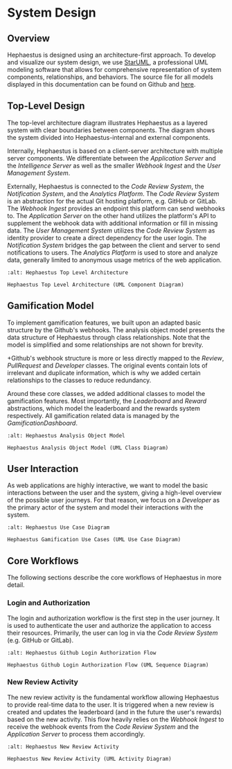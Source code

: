 # System Design

## Overview

Hephaestus is designed using an architecture-first approach. To develop and visualize our system design, we use [StarUML](https://staruml.io/), a professional UML modeling software that allows for comprehensive representation of system components, relationships, and behaviors.
The source file for all models displayed in this documentation can be found on Github and [here](./hephaestus.mdj).

## Top-Level Design

The top-level architecture diagram illustrates Hephaestus as a layered system with clear boundaries between components. 
The diagram shows the system divided into Hephaestus-internal and external components.

Internally, Hephaestus is based on a client-server architecture with multiple server components. 
We differentiate between the _Application Server_ and the _Intelligence Server_ as well as the smaller _Webhook Ingest_ and the _User Management System_.

Externally, Hephaestus is connected to the _Code Review System_, the _Notification System_, and the _Analytics Platform_. 
The _Code Review System_ is an abstraction for the actual Git hosting platform, e.g. GitHub or GitLab. 
The _Webhook Ingest_ provides an endpoint this platform can send webhooks to. 
The _Application Server_ on the other hand utilizes the platform's API to supplement the webhook data with additional information or fill in missing data. 
The _User Management System_ utilizes the _Code Review System_ as identity provider to create a direct dependency for the user login. 
The _Notification System_ bridges the gap between the client and server to send notifications to users. 
The _Analytics Platform_ is used to store and analyze data, generally limited to anonymous usage metrics of the web application.

```{figure} ./top_level_architecture.svg
:alt: Hephaestus Top Level Architecture

Hephaestus Top Level Architecture (UML Component Diagram)
```

## Gamification Model

To implement gamification features, we built upon an adapted basic structure by the Github's webhooks. 
The analysis object model presents the data structure of Hephaestus through class relationships. 
Note that the model is simplified and some relationships are not shown for brevity. 

+Github's webhook structure is more or less directly mapped to the _Review_, _PullRequest_ and _Developer_ classes. 
The original events contain lots of irrelevant and duplicate information, which is why we added certain relationships to the classes to reduce redundancy.

Around these core classes, we added additional classes to model the gamification features. 
Most importantly, the _Leaderboard_ and _Reward_ abstractions, which model the leaderboard and the rewards system respectively. 
All gamification related data is managed by the _GamificationDashboard_.

```{figure} ./analysis_object_model.svg
:alt: Hephaestus Analysis Object Model

Hephaestus Analysis Object Model (UML Class Diagram)
```

## User Interaction

As web applications are highly interactive, we want to model the basic interactions between the user and the system, giving a high-level overview of the possible user journeys. 
For that reason, we focus on a _Developer_ as the primary actor of the system and model their interactions with the system.

```{figure} ./all_use_cases.svg
:alt: Hephaestus Use Case Diagram

Hephaestus Gamification Use Cases (UML Use Case Diagram)
```

## Core Workflows

The following sections describe the core workflows of Hephaestus in more detail.

### Login and Authorization

The login and authorization workflow is the first step in the user journey. 
It is used to authenticate the user and authorize the application to access their resources. 
Primarily, the user can log in via the _Code Review System_ (e.g. GitHub or GitLab).

```{figure} ./login_authorization_flow.svg
:alt: Hephaestus Github Login Authorization Flow

Hephaestus Github Login Authorization Flow (UML Sequence Diagram)
```

### New Review Activity

The new review activity is the fundamental workflow allowing Hephaestus to provide real-time data to the user. 
It is triggered when a new review is created and updates the leaderboard (and in the future the user's rewards) based on the new activity. 
This flow heavily relies on the _Webhook Ingest_ to receive the webhook events from the _Code Review System_ and the _Application Server_ to process them accordingly.

```{figure} ./new_review_activity.svg
:alt: Hephaestus New Review Activity

Hephaestus New Review Activity (UML Activity Diagram)
```